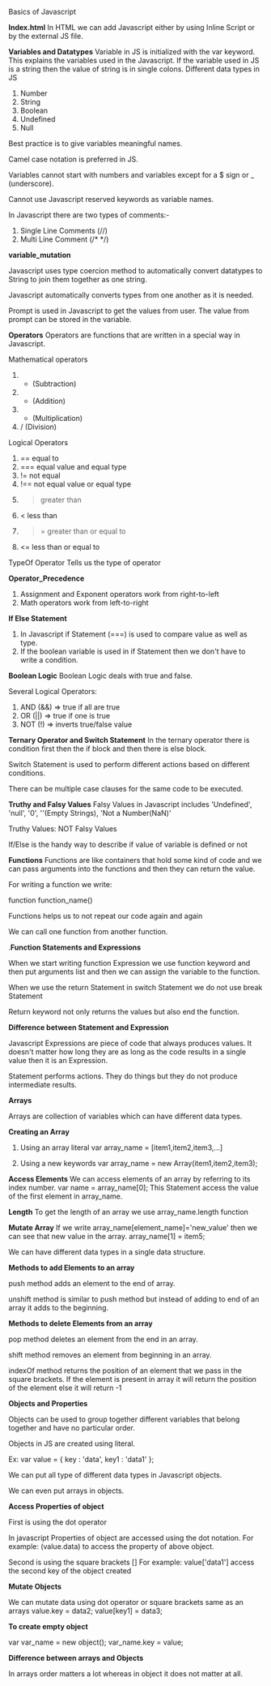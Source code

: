 Basics of Javascript

**Index.html**
In HTML we can add Javascript either by using Inline Script or by the external JS file.

**Variables and Datatypes**
Variable in JS is initialized with the var keyword.
This explains the variables used in the Javascript. If the variable used in JS is a
string then the value of string is in single colons.
Different data types in JS
1. Number
2. String
3. Boolean
4. Undefined
5. Null

Best practice is to give variables meaningful names.

Camel case notation is preferred in JS.

Variables cannot start with numbers and variables except for a $ sign or _ (underscore).

Cannot use Javascript reserved keywords as variable names.  

In Javascript there are two types of comments:-
1. Single Line Comments (//)
2. Multi Line Comment (/*     */)

**variable_mutation**

Javascript uses type coercion method to automatically convert datatypes to String
to join them together as one string.


Javascript automatically converts types from one another as it is needed.

Prompt is used in Javascript to get the values from user. The value from prompt can be stored in the variable.

**Operators**
Operators are functions that are written in a special way in Javascript.

Mathematical operators
1. - (Subtraction)
2. + (Addition)
3. * (Multiplication)
4. / (Division)

Logical Operators
1. ==  equal to
2. === equal value and equal type
3. != not equal
4. !== not equal value or equal type
5. > greater than
6. < less than
7. >= greater than or equal to
8. <= less than or equal to

TypeOf Operator
Tells us the type of operator

**Operator_Precedence**
1. Assignment and Exponent operators work from right-to-left
2. Math operators work from left-to-right


**If Else Statement**
1. In Javascript if Statement (===) is used to compare value as well as type.
2. If the boolean variable is used in if Statement then we don't have to write a condition.

**Boolean Logic**
Boolean Logic deals with true and false.

Several Logical Operators:
1. AND (&&) => true if all are true
2. OR (||) => true if one is true
3. NOT (!) => inverts true/false value

**Ternary Operator and Switch Statement**
In the ternary operator there is condition first then the if block and then there is else block.

Switch Statement is used to perform different actions based on different conditions.

There can be multiple case clauses for the same code to be executed.

**Truthy and Falsy Values**
Falsy Values in Javascript includes 'Undefined', 'null', '0', ''(Empty Strings), 'Not a Number(NaN)'

Truthy Values: NOT Falsy Values

If/Else is the handy way to describe if value of variable is defined or not

**Functions**
Functions are like containers that hold some kind of code and we can pass arguments into the functions and then they can return the value.

For writing a function we write:

function function_name()

Functions helps us to not repeat our code again and again

We can call one function from another function.

.**Function Statements and Expressions**

When we start writing function Expression we use function keyword and then put arguments list and then we can assign the variable to the function.

When we use the return Statement in switch Statement we do not use break Statement

Return keyword not only returns the values but also end the function.

**Difference between Statement and Expression**

Javascript Expressions are piece of code that always produces values. It doesn't matter how long they are as long as the code results in a single value then it is an Expression.

Statement performs actions. They do things but they do not produce intermediate results.

**Arrays**

Arrays are collection of variables which can have different data types.

**Creating an Array**

1. Using an array literal
  var array_name = [item1,item2,item3,...]

2. Using a new keywords
 var array_name = new Array(item1,item2,item3);

 **Access Elements**
 We can access elements of an array by referring to its index number.
 var name = array_name[0];
 This Statement access the value of the first element in array_name.

 **Length**
 To get the length of an array we use array_name.length function

 **Mutate Array**
 If we write array_name[element_name]='new_value' then we can see that new value in the array.
 array_name[1] = item5;

 We can have different data types in a single data structure.

**Methods to add Elements to an array**

 push method adds an element to the end of array.

 unshift method is similar to push method but instead of adding to end of an array it adds to the beginning.

 **Methods to delete Elements from an array**

pop method deletes an element from the end in an array.

shift method removes an element from beginning in an array.

indexOf method returns the position of an element that we pass in the square brackets.
If the element is present in array it will return the position of the element
else it will return -1

**Objects and Properties**

Objects can be used to group together different variables that belong together and have no particular order.

Objects in JS are created using literal.

Ex: var value = {
  key : 'data',
  key1 : 'data1'
};

We can put all type of different data types in Javascript objects.

We can even put arrays in objects.

**Access Properties of object**

First is using the dot operator

In javascript Properties of object are accessed using the dot notation.
For example: (value.data) to access the property of above object.

Second is using the square brackets []
For example: value['data1'] access the second key of the object created

**Mutate Objects**

We can mutate data using dot operator or square brackets same as an arrays
value.key = data2;
value[key1] = data3;

**To create empty object**

var var_name = new object();
var_name.key = value;


**Difference between arrays and Objects**

In arrays order matters a lot whereas in object it does not matter at all.

